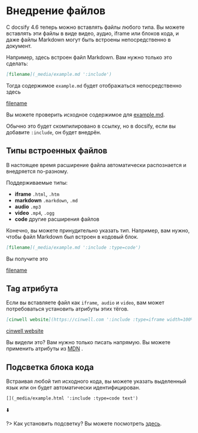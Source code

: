 # Внедрение файлов

С docsify 4.6 теперь можно вставлять файлы любого типа.
Вы можете вставлять эти файлы в виде видео, аудио, iframe или блоков кода, и даже файлы Markdown могут быть встроены непосредственно в документ.

Например, здесь встроен файл Markdown. Вам нужно только это сделать:

```markdown
[filename](_media/example.md ':include')
```

Тогда содержимое `example.md` будет отображаться непосредственно здесь

[filename](../_media/example.md ':include')

Вы можете проверить исходное содержимое для [example.md](../_media/example.md ':ignore').

Обычно это будет скомпилировано в ссылку, но в docsify, если вы добавите `:include`, он будет внедрён.

## Типы встроенных файлов

В настоящее время расширение файла автоматически распознается и внедряется по-разному.

Поддерживаемые типы:

* **iframe** `.html`, `.htm`
* **markdown** `.markdown`, `.md`
* **audio** `.mp3`
* **video** `.mp4`, `.ogg`
* **code** другие расширения файлов

Конечно, вы можете принудительно указать тип. Например, вам нужно, чтобы файл Markdown был встроен в кодовый блок.

```markdown
[filename](_media/example.md ':include :type=code')
```

Вы получите это

[filename](../_media/example.md ':include :type=code')

## Tag атрибута

Если вы вставляете файл как `iframe`,` audio` и `video`, вам может потребоваться установить атрибуты этих тёгов.

```markdown
[cinwell website](https://cinwell.com ':include :type=iframe width=100% height=400px')
```

[cinwell website](https://cinwell.com ':include :type=iframe width=100% height=400px')

Вы видели это? Вам нужно только писать напрямую. Вы можете применить атрибуты из [MDN](https://developer.mozilla.org/en-US/docs/Web/HTML/Element/iframe) .

## Подсветка блока кода

Встраивая любой тип исходного кода, вы можете указать выделенный язык или он будет автоматически идентифицирован.

```markdown
[](_media/example.html ':include :type=code text')
```

⬇️

[](../_media/example.html ':include :type=code text')

?> Как установить подсветку? Вы можете посмотреть [здесь](ru-ru/language-highlight.md).


